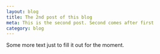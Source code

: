 ```yaml
---
layout: blog
title: The 2nd post of this blog
meta: This is the second post. Second comes after first
category: blog
---
```


Some more text just to fill it out for the moment.